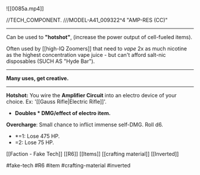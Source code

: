![[0085a.mp4]]

//TECH_COMPONENT. ///MODEL-A41_009322^4 "AMP-RES (CC)"
***
Can be used to **"hotshot"**, (increase the power output of cell-fueled items).

Often used by [[high-IQ Zoomers]] that need to *vape* 2x as much nicotine as the highest concentration vape juice - but can't afford salt-nic disposables (SUCH AS "Hyde Bar").
***
**Many uses, get creative.**
***
**Hotshot:** You wire the **Amplifier Circuit** into an electro device of your choice. Ex: '[[Gauss Rifle|Electric Rifle]]'. 
* **Doubles * DMG/effect of electro item.**

**Overcharge**: Small chance to inflict immense self-DMG. Roll d6. 
* *=1: Lose 475 HP. 
* =2: Lose 75 HP.

[[Faction - Fake Tech]]
[[R6]]
[[Items]]
[[crafting material]]
[[Inverted]]

#fake-tech #R6 #item #crafting-material #inverted 